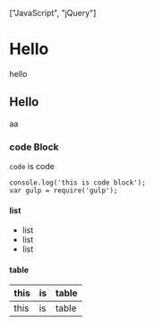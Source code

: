 ["JavaScript", "jQuery"]
# Hello

hello

## Hello

aa

### code Block

`code` is code

```
console.log('this is code block');
var gulp = require('gulp');
```

#### list

* list
* list
* list

#### table

| this | is | table |
| --- | --- | --- |
| this | is | table |
